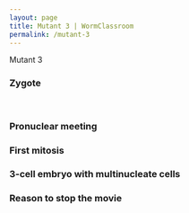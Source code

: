 ```yaml
---
layout: page
title: Mutant 3 | WormClassroom
permalink: /mutant-3
---
```

Mutant 3

### Zygote

 

### Pronuclear meeting

### First mitosis

### 3-cell embryo with multinucleate cells

### Reason to stop the movie
